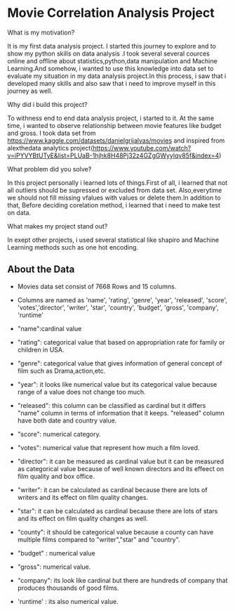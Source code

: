 
# Movie Correlation Analysis Project

What is my motivation?

It is my first data analysis project. I started this journey  to explore and  to show my python skills on data analysis .I took several several cources online and offline about statistics,python,data manipulation and Machine Learning.And somehow, i wanted to use this knowledge into data set to evaluate my situation in my data analysis project.In this process, i saw that i developed many skills and also saw that i need to improve myself in this journey as well.


Why did i build this project?

To withness end to end data analysis project, i started to it. At the same time, i wanted to observe relationship between movie features like budget and gross. I took data set from https://www.kaggle.com/datasets/danielgrijalvas/movies and inspired from alexthedata analytics project(https://www.youtube.com/watch?v=iPYVYBtUTyE&list=PLUaB-1hjhk8H48Pj32z4GZgGWyylqv85f&index=4)


What problem did you solve?

In this project personally i learned lots of things.First of all, i learned that not all outliers should be supressed or excluded from data set. Also,everytime we should not fill missing vfalues with values or delete them.In addition to that, Before deciding corelation method, i learned that i  need to make test on data.


What makes my project stand out?

In exept other projects, i used several statistical like shapiro and Machine Learning methods such as one hot encoding.



## About the Data

- Movies data set consist of 7668 Rows and 15 columns.

 
- Columns are named as 'name', 'rating', 'genre', 'year', 'released', 'score', 'votes','director', 'writer', 'star', 'country', 'budget', 'gross', 'company', 'runtime'

- "name":cardinal value
- "rating": categorical value that based on appropriation rate for family or children in USA.
- "genre": categorical value that gives information of general concept of film such as Drama,action,etc.
- "year": it looks like numerical value but its categorical value because range of a value does not change too much.
- "released": this column can be classified as cardinal but it differs "name" column in terms of information that it keeps. "released" column have both date and country value.
- "score": numerical category.
- "votes": numerical value that represent how much a film loved.
- "director": it can be measured as cardinal value but it can be measured as categorical value because of well known directors and its effeect on film quality and box office.
- "writer": it can be calculated as cardinal because there are lots of writers and its effect on film quality changes.
- "star": it can be calculated as cardinal because there are lots of stars and its effect on film quality changes as well.
- "county": it should be categorical value because a county can have multiple films compared to "writer","star" and "country".
- "budget" : numerical value
- "gross": numerical value.
- "company": its look like cardinal but there are hundreds of company that produces thousands of good films.
- 'runtime' : its also numerical value.
